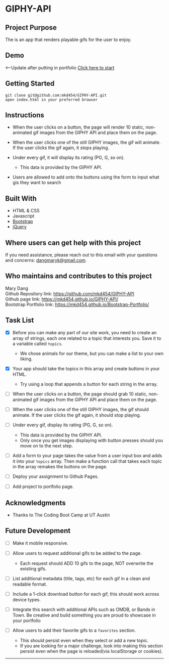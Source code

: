 # GIPHY-API

## Project Purpose 
The is an app that renders playable gifs for the user to enjoy.

## Demo
<img src=''><br> <--Update after putting in portfolio
[Click here to start](https://mkd454.github.io/GIPHY-API/)

## Getting Started 
````
git clone git@github.com:mkd454/GIPHY-API.git
open index.html in your preferred browser
````

## Instructions

* When the user clicks on a button, the page will render 10 static, non-animated gif images from the GIPHY API and place them on the page.

* When the user clicks one of the still GIPHY images, the gif will animate. If the user clicks the gif again, it stops playing.

* Under every gif, it will display its rating (PG, G, so on).
   * This data is provided by the GIPHY API.

* Users are allowed to add onto the buttons using the form to input what gis they want to search

## Built With
- HTML & CSS
- Javascript
- [Bootstrap](https://getbootstrap.com/)
- [jQuery](https://jquery.com/download/)

## Where users can get help with this project
If you need assistance, please reach out to this email with your questions and concerns: <dangmaryk@gmail.com>.

## Who maintains and contributes to this project 
Mary Dang  
Github Repository link: <https://github.com/mkd454/GIPHY-API>  
Github page link: <https://mkd454.github.io/GIPHY-API/>  
Bootstrap Portfolio link: <https://mkd454.github.io/Bootstrap-Portfolio/>

## Task List
- [x] Before you can make any part of our site work, you need to create an array of strings, each one related to a topic that interests you. Save it to a variable called `topics`.
   * We chose animals for our theme, but you can make a list to your own liking.

- [x] Your app should take the topics in this array and create buttons in your HTML.
   * Try using a loop that appends a button for each string in the array.

- [ ] When the user clicks on a button, the page should grab 10 static, non-animated gif images from the GIPHY API and place them on the page.

- [ ] When the user clicks one of the still GIPHY images, the gif should animate. If the user clicks the gif again, it should stop playing.

- [ ] Under every gif, display its rating (PG, G, so on).
   * This data is provided by the GIPHY API.
   * Only once you get images displaying with button presses should you move on to the next step.

- [ ] Add a form to your page takes the value from a user input box and adds it into your `topics` array. Then make a function call that takes each topic in the array remakes the buttons on the page.

- [ ] Deploy your assignment to Github Pages.

- [ ] Add project to portfolio page.

## Acknowledgments

* Thanks to The Coding Boot Camp at UT Austin

## Future Development
- [ ] Make it mobile responsive.

- [ ] Allow users to request additional gifs to be added to the page.
   * Each request should ADD 10 gifs to the page, NOT overwrite the existing gifs.

- [ ] List additional metadata (title, tags, etc) for each gif in a clean and readable format.

- [ ] Include a 1-click download button for each gif, this should work across device types.

- [ ] Integrate this search with additional APIs such as OMDB, or Bands in Town. Be creative and build something you are proud to showcase in your portfolio

- [ ] Allow users to add their favorite gifs to a `favorites` section.
   * This should persist even when they select or add a new topic.
   * If you are looking for a major challenge, look into making this section persist even when the page is reloaded(via localStorage or cookies).

- - -
